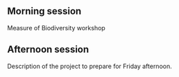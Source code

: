## Morning session

Measure of Biodiversity workshop

## Afternoon session

Description of the project to prepare for Friday afternoon.
